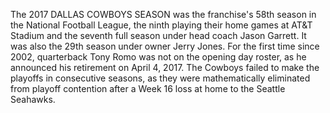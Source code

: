 The 2017 DALLAS COWBOYS SEASON was the franchise's 58th season in the National Football League, the ninth playing their home games at AT&T Stadium and the seventh full season under head coach Jason Garrett. It was also the 29th season under owner Jerry Jones. For the first time since 2002, quarterback Tony Romo was not on the opening day roster, as he announced his retirement on April 4, 2017. The Cowboys failed to make the playoffs in consecutive seasons, as they were mathematically eliminated from playoff contention after a Week 16 loss at home to the Seattle Seahawks.

